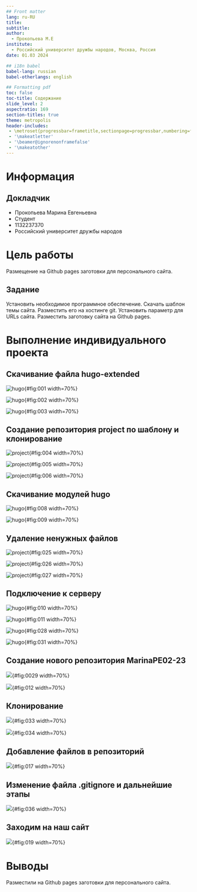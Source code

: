 ```yaml
---
## Front matter
lang: ru-RU
title: 
subtitle: 
author:
  - Прокопьева М.Е
institute:
  - Российский университет дружбы народов, Москва, Россия
date: 01.03 2024

## i18n babel
babel-lang: russian
babel-otherlangs: english

## Formatting pdf
toc: false
toc-title: Содержание
slide_level: 2
aspectratio: 169
section-titles: true
theme: metropolis
header-includes:
 - \metroset{progressbar=frametitle,sectionpage=progressbar,numbering=fraction}
 - '\makeatletter'
 - '\beamer@ignorenonframefalse'
 - '\makeatother'
---
```


# Информация

## Докладчик

  * Прокопьева Марина Евгеньевна 
  * Студент
  * 1132237370
  * Российский университет дружбы народов

# Цель работы

Размещение на Github pages заготовки для персонального сайта.

## Задание

Установить необходимое программное обеспечение.
Скачать шаблон темы сайта.
Разместить его на хостинге git.
Установить параметр для URLs сайта.
Разместить заготовку сайта на Github pages.

# Выполнение индивидуального проекта

## Скачивание файла hugo-extended

![hugo](image/001.png){#fig:001 width=70%}

![hugo](image/002.png){#fig:002 width=70%}

![hugo](image/003.png){#fig:003 width=70%}

## Создание репозитория project по шаблону и клонирование

![project](image/004.png){#fig:004 width=70%}

![project](image/005.png){#fig:005 width=70%}

![project](image/006.png){#fig:006 width=70%}

## Скачивание модулей hugo 

![hugo](image/008.png){#fig:008 width=70%}

![hugo](image/009.png){#fig:009 width=70%}


##  Удаление ненужных файлов 

![project](image/025.png){#fig:025 width=70%}

![project](image/026.png){#fig:026 width=70%}

![project](image/027.png){#fig:027 width=70%}

## Подключение к серверу 

![hugo](image/010.png){#fig:010 width=70%}

![hugo](image/011.png){#fig:011 width=70%}

![hugo](image/028.png){#fig:028 width=70%}

![hugo](image/031.png){#fig:031 width=70%}

## Создание нового репозитория MarinaPE02-23

![](image/029.png){#fig:0029 width=70%} 

![](image/012.png){#fig:012 width=70%}

## Клонирование 

![](image/033.png){#fig:033 width=70%}

![](image/034.png){#fig:034 width=70%}

## Добавление файлов в репозиторий 

![](image/017.png){#fig:017 width=70%}

## Изменение файла .gitignore и дальнейшие этапы 
 
![](image/036.png){#fig:036 width=70%}

## Заходим на наш сайт 

![](image/019.png){#fig:019 width=70%}

# Выводы

Разместили на Github pages заготовки для персонального сайта.

